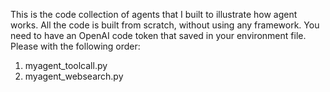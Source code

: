 This is the code collection of agents that I built to illustrate how agent works. All the code is built from scratch, without using any framework. 
You need to have an OpenAI code token that saved in your environment file. 
Please with the following order:
1. myagent_toolcall.py
2. myagent_websearch.py
